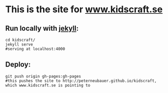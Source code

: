 This is the site for www.kidscraft.se
=====================================

Run locally with [jekyll](http://jekyllrb.com/docs/usage/):
-----------

    cd kidscraft/
    jekyll serve
    #serving at localhost:4000


Deploy:
-------

    git push origin gh-pages:gh-pages
    #this pushes the site to http://peterneubauer.github.io/kidscraft, which www.kidscraft.se is pointing to

    